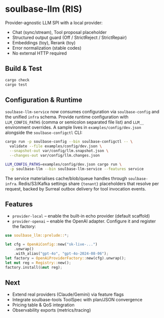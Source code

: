 ﻿# soulbase-llm (RIS)

Provider-agnostic LLM SPI with a local provider:
- Chat (sync/stream), Tool proposal placeholder
- Structured output guard (Off / StrictReject / StrictRepair)
- Embeddings (toy), Rerank (toy)
- Error normalization (stable codes)
- No external HTTP required

## Build & Test
```bash
cargo check
cargo test
```

## Configuration & Runtime

`soulbase-llm-service` now consumes configuration via `soulbase-config` and the unified
`infra` schema. Provide runtime configuration with `LLM_CONFIG_PATHS` (comma or semicolon
separated file list) and `LLM__` environment overrides. A sample lives in
`examples/config/dev.json` alongside the `soulbase-configctl` CLI:

```bash
cargo run -p soulbase-config --bin soulbase-configctl -- \
  validate --file examples/config/dev.json \
  --snapshot-out var/config/llm.snapshot.json \
  --changes-out var/config/llm.changes.json

LLM_CONFIG_PATHS=examples/config/dev.json cargo run \
  -p soulbase-llm --bin soulbase-llm-service --features service
```

The service materialises cache/blob/queue handles through `soulbase-infra`. Redis/S3/Kafka
settings share `{tenant}` placeholders that resolve per request, backed by Surreal outbox
delivery for tool invocation events.

## Features

- `provider-local` – enable the built-in echo provider (default scaffold)
- `provider-openai` – enable the OpenAI adapter. Configure it and register the factory:

```rust
use soulbase_llm::prelude::*;

let cfg = OpenAiConfig::new("sk-live-...")
    .unwrap()
    .with_alias("gpt-4o", "gpt-4o-2024-08-06");
let factory = OpenAiProviderFactory::new(cfg).unwrap();
let mut reg = Registry::new();
factory.install(&mut reg);
```

## Next

- Extend real providers (Claude/Gemini) via feature flags
- Integrate soulbase-tools ToolSpec with plan/JSON convergence
- Pricing table & QoS integration
- Observability exports (metrics/tracing)
